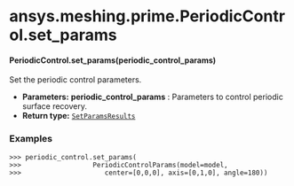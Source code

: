 # ansys.meshing.prime.PeriodicControl.set_params



#### PeriodicControl.set_params(periodic_control_params)

Set the periodic control parameters.

* **Parameters:**
  **periodic_control_params**
  : Parameters to control periodic surface recovery.
* **Return type:**
  [`SetParamsResults`](ansys.meshing.prime.SetParamsResults.md#ansys.meshing.prime.SetParamsResults)

### Examples

```pycon
>>> periodic_control.set_params(
>>>                  PeriodicControlParams(model=model,
>>>                     center=[0,0,0], axis=[0,1,0], angle=180))
```

<!-- !! processed by numpydoc !! -->

